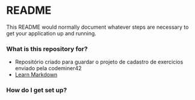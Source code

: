 # README #

This README would normally document whatever steps are necessary to get your application up and running.

### What is this repository for? ###

* Repositório criado para guardar o projeto de cadastro de exercicios enviado pela codeminer42
* [Learn Markdown](https://bitbucket.org/tutorials/markdowndemo)

### How do I get set up? ###